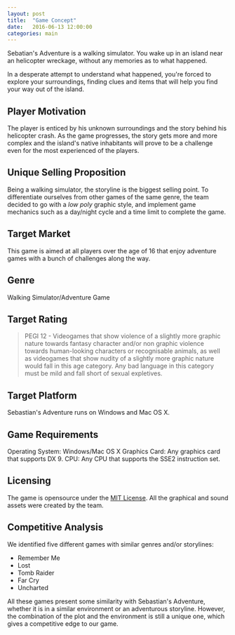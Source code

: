 ```yaml
---
layout: post
title:  "Game Concept"
date:   2016-06-13 12:00:00
categories: main
---
```


Sebatian's Adventure is a walking simulator. You wake up in an island near an helicopter wreckage, without any memories as to what happened.

In a desperate attempt to understand what happened, you're forced to explore your surroundings, finding clues and items that will help you find your way out of the island.

## Player Motivation

The player is enticed by his unknown surroundings and the story behind his helicopter crash. As the game progresses, the story gets more and more complex and the island's native inhabitants will prove to be a challenge even for the most experienced of the players.

## Unique Selling Proposition

Being a walking simulator, the storyline is the biggest selling point. To differentiate ourselves from other games of the same genre, the team decided to go with a *low poly* graphic style, and implement game mechanics such as a day/night cycle and a time limit to complete the game.

## Target Market

This game is aimed at all players over the age of 16 that enjoy adventure games with a bunch of challenges along the way.

## Genre

Walking Simulator/Adventure Game

## Target Rating

> PEGI 12 - Videogames that show violence of a slightly more graphic nature towards fantasy character and/or non graphic violence towards human-looking characters or recognisable animals, as well as videogames that show nudity of a slightly more graphic nature would fall in this age category. Any bad language in this category must be mild and fall short of sexual expletives.

## Target Platform

Sebastian's Adventure runs on Windows and Mac OS X.

## Game Requirements

Operating System: Windows/Mac OS X
Graphics Card: Any graphics card that supports DX 9.
CPU: Any CPU that supports the SSE2 instruction set.

## Licensing

The game is opensource under the [MIT License](https://opensource.org/licenses/MIT).
All the graphical and sound assets were created by the team.

## Competitive Analysis

We identified five different games with similar genres and/or storylines:

- Remember Me
- Lost
- Tomb Raider
- Far Cry
- Uncharted

All these games present some similarity with Sebastian's Adventure, whether it is in a similar environment or an adventurous storyline. However, the combination of the plot and the environment is still a unique one, which gives a competitive edge to our game.
